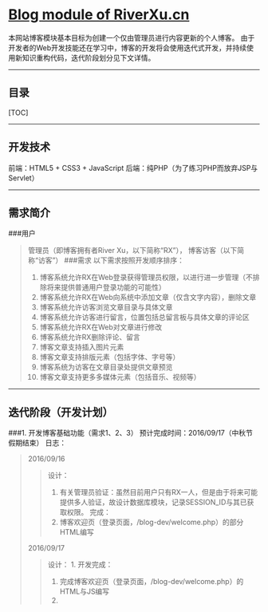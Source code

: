 [Blog module of RiverXu.cn][1]
===================

本网站博客模块基本目标为创建一个仅由管理员进行内容更新的个人博客。
由于开发者的Web开发技能还在学习中，博客的开发将会使用迭代式开发，并持续使用新知识重构代码，迭代阶段划分见下文详情。

----------
目录
-----------------
[TOC]

------------

开发技术
-------------
前端：HTML5 + CSS3 + JavaScript
后端：纯PHP（为了练习PHP而放弃JSP与Servlet）

-----------
需求简介
-------------
###用户
> 管理员（即博客拥有者River Xu，以下简称“RX”）， 博客访客（以下简称“访客”）
###需求
> 以下需求按照开发顺序排序：
> 1. 博客系统允许RX在Web登录获得管理员权限，以进行进一步管理（不排除将来提供普通用户登录功能的可能性）
> 2. 博客系统允许RX在Web向系统中添加文章（仅含文字内容），删除文章
> 3. 博客系统允许访客浏览文章目录与具体文章
> 4. 博客系统允许访客进行留言，位置包括总留言板与具体文章的评论区
> 5. 博客系统允许RX在Web对文章进行修改
> 6. 博客系统允许RX删除评论、留言
> 7. 博客文章支持插入图片元素
> 8. 博客文章支持排版元素（包括字体、字号等）
> 9. 博客系统为访客在文章目录处提供文章预览
> 9. 博客文章支持更多多媒体元素（包括音乐、视频等）



------------
迭代阶段（开发计划）
-------------
###1. 开发博客基础功能（需求1、2、3）
预计完成时间：2016/09/17（中秋节假期结束）
日志：
> 2016/09/16
>> 设计：
>> 1. 有关管理员验证：虽然目前用户只有RX一人，但是由于将来可能提供多人验证，故设计数据库模块，记录SESSION_ID与其已获取权限。
>> 完成：
>> 1. 博客欢迎页（登录页面，/blog-dev/welcome.php）的部分HTML编写
>
> 2016/09/17
>> 设计：
>> 1. 
>> 开发完成：
>> 1. 完成博客欢迎页（登录页面，/blog-dev/welcome.php）的HTML与JS编写
>> 2. 





  [1]: http://riverxu.cn/blog-dev

